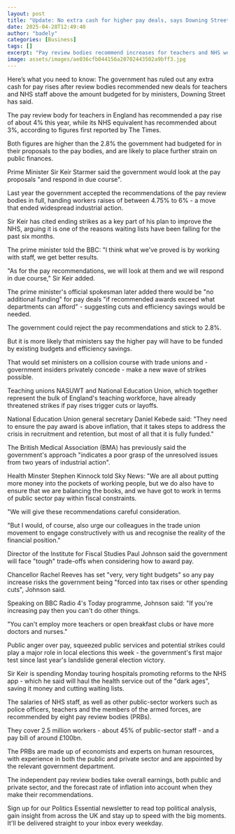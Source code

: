 ```yaml
---
layout: post
title: "Update: No extra cash for higher pay deals, says Downing Street"
date: 2025-04-28T12:49:40
author: "badely"
categories: [Business]
tags: []
excerpt: "Pay review bodies recommend increases for teachers and NHS workers above the 2.8% budgeted for by government."
image: assets/images/ae036cfb044156a20702443502a9bff3.jpg
---
```


Here’s what you need to know: The government has ruled out any extra cash for pay rises after review bodies recommended new deals for teachers and NHS staff above the amount budgeted for by ministers, Downing Street has said.

The pay review body for teachers in England has recommended a pay rise of about 4% this year, while its NHS equivalent has recommended about 3%, according to figures first reported by The Times.

Both figures are higher than the 2.8% the government had budgeted for in their proposals to the pay bodies, and are likely to place further strain on public finances. 

Prime Minister Sir Keir Starmer said the government would look at the pay proposals "and respond in due course".

Last year the government accepted the recommendations of the pay review bodies in full, handing workers raises of between 4.75% to 6% - a move that ended widespread industrial action.

Sir Keir has cited ending strikes as a key part of his plan to improve the NHS, arguing it is one of the reasons waiting lists have been falling for the past six months.

The prime minister told the BBC: "I think what we've proved is by working with staff, we get better results.

"As for the pay recommendations, we will look at them and we will respond in due course," Sir Keir added.

The prime minister's official spokesman later added there would be "no additional funding" for pay deals "if recommended awards exceed what departments can afford" - suggesting cuts and efficiency savings would be needed.

The government could reject the pay recommendations and stick to 2.8%.

But it is more likely that ministers say the higher pay will have to be funded by existing budgets and efficiency savings.

That would set ministers on a collision course with trade unions and - government insiders privately concede - make a new wave of strikes possible.

Teaching unions NASUWT and National Education Union, which together represent the bulk of England's teaching workforce, have already threatened strikes if pay rises trigger cuts or layoffs.

National Education Union general secretary Daniel Kebede said: "They need to ensure the pay award is above inflation, that it takes steps to address the crisis in recruitment and retention, but most of all that it is fully funded."

The British Medical Association (BMA) has previously said the government's approach "indicates a poor grasp of the unresolved issues from two years of industrial action".

Health Minster Stephen Kinnock told Sky News: "We are all about putting more money into the pockets of working people, but we do also have to ensure that we are balancing the books, and we have got to work in terms of public sector pay within fiscal constraints.

"We will give these recommendations careful consideration. 

"But I would, of course, also urge our colleagues in the trade union movement to engage constructively with us and recognise the reality of the financial position."

Director of the Institute for Fiscal Studies Paul Johnson said the government will face "tough" trade-offs when considering how to award pay. 

Chancellor Rachel Reeves has set "very, very tight budgets" so any pay increase risks the government being "forced into tax rises or other spending cuts", Johnson said.

Speaking on BBC Radio 4's Today programme, Johnson said: "If you're increasing pay then you can't do other things.

"You can't employ more teachers or open breakfast clubs or have more doctors and nurses."

Public anger over pay, squeezed public services and potential strikes could play a major role in local elections this week - the government's first major test since last year's landslide general election victory.

Sir Keir is spending Monday touring hospitals promoting reforms to the NHS app - which he said will haul the health service out of the "dark ages", saving it money and cutting waiting lists.

The salaries of NHS staff, as well as other public-sector workers such as police officers, teachers and the members of the armed forces, are recommended by eight pay review bodies (PRBs).

They cover 2.5 million workers - about 45% of public-sector staff - and a pay bill of around £100bn.

The PRBs are made up of economists and experts on human resources, with experience in both the public and private sector and are appointed by the relevant government department.

The independent pay review bodies take overall earnings, both public and private sector, and the forecast rate of inflation into account when they make their recommendations.

Sign up for our Politics Essential newsletter to read top political analysis, gain insight from across the UK and stay up to speed with the big moments. It'll be delivered straight to your inbox every weekday.


